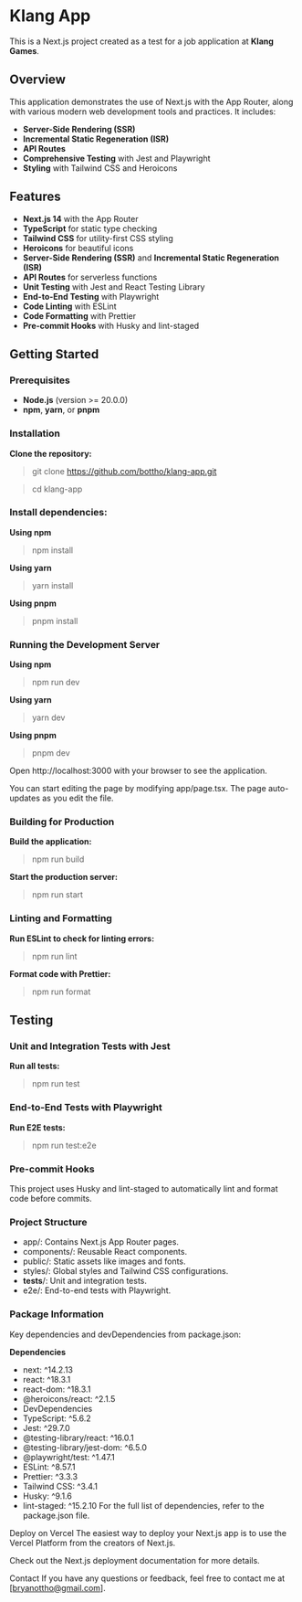 # Klang App

This is a Next.js project created as a test for a job application at **Klang Games**.

## Overview

This application demonstrates the use of Next.js with the App Router, along with various modern web development tools and practices. It includes:

- **Server-Side Rendering (SSR)**
- **Incremental Static Regeneration (ISR)**
- **API Routes**
- **Comprehensive Testing** with Jest and Playwright
- **Styling** with Tailwind CSS and Heroicons

## Features

- **Next.js 14** with the App Router
- **TypeScript** for static type checking
- **Tailwind CSS** for utility-first CSS styling
- **Heroicons** for beautiful icons
- **Server-Side Rendering (SSR)** and **Incremental Static Regeneration (ISR)**
- **API Routes** for serverless functions
- **Unit Testing** with Jest and React Testing Library
- **End-to-End Testing** with Playwright
- **Code Linting** with ESLint
- **Code Formatting** with Prettier
- **Pre-commit Hooks** with Husky and lint-staged

## Getting Started

### Prerequisites

- **Node.js** (version >= 20.0.0)
- **npm**, **yarn**, or **pnpm**

### Installation

**Clone the repository:**

> git clone https://github.com/bottho/klang-app.git

> cd klang-app

### Install dependencies:

**Using npm**
> npm install

**Using yarn**
> yarn install

**Using pnpm**
> pnpm install

### Running the Development Server

**Using npm**
> npm run dev

**Using yarn**
> yarn dev

**Using pnpm**
> pnpm dev

Open http://localhost:3000 with your browser to see the application.

You can start editing the page by modifying app/page.tsx. The page auto-updates as you edit the file.

### Building for Production
**Build the application:**

> npm run build

**Start the production server:**

> npm run start

### Linting and Formatting
**Run ESLint to check for linting errors:**

> npm run lint

**Format code with Prettier:**

> npm run format

## Testing

### Unit and Integration Tests with Jest

**Run all tests:**

> npm run test

### End-to-End Tests with Playwright

**Run E2E tests:**

> npm run test:e2e

### Pre-commit Hooks
This project uses Husky and lint-staged to automatically lint and format code before commits.

### Project Structure
- app/: Contains Next.js App Router pages.
- components/: Reusable React components.
- public/: Static assets like images and fonts.
- styles/: Global styles and Tailwind CSS configurations.
- __tests__/: Unit and integration tests.
- e2e/: End-to-end tests with Playwright.

### Package Information
Key dependencies and devDependencies from package.json:

**Dependencies**
- next: ^14.2.13
- react: ^18.3.1
- react-dom: ^18.3.1
- @heroicons/react: ^2.1.5
- DevDependencies
- TypeScript: ^5.6.2
- Jest: ^29.7.0
- @testing-library/react: ^16.0.1
- @testing-library/jest-dom: ^6.5.0
- @playwright/test: ^1.47.1
- ESLint: ^8.57.1
- Prettier: ^3.3.3
- Tailwind CSS: ^3.4.1
- Husky: ^9.1.6
- lint-staged: ^15.2.10
For the full list of dependencies, refer to the package.json file.

Deploy on Vercel
The easiest way to deploy your Next.js app is to use the Vercel Platform from the creators of Next.js.

Check out the Next.js deployment documentation for more details.

Contact
If you have any questions or feedback, feel free to contact me at [bryanottho@gmail.com].